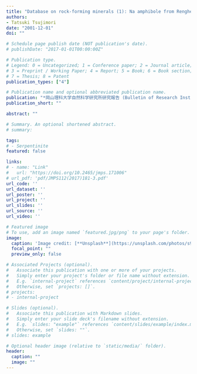 ```yaml
---
title: "Database on rock-forming minerals (1): Na amphibole from Renghe schist at Osayama, Wakasa, Oya, Hakogase and Omi areas, SW Japan"
authors:
- Tatsuki Tsujimori
date: "2001-12-01"
doi: ""

# Schedule page publish date (NOT publication's date).
# publishDate: "2017-01-01T00:00:00Z"

# Publication type.
# Legend: 0 = Uncategorized; 1 = Conference paper; 2 = Journal article;
# 3 = Preprint / Working Paper; 4 = Report; 5 = Book; 6 = Book section;
# 7 = Thesis; 8 = Patent
publication_types: ["4"]

# Publication name and optional abbreviated publication name.
publication: "*岡山理科大学自然科学研究所研究報告 (Bulletin of Research Institute of Natural Sciences, Okayama University of Science)*, v. 27, p. 37-92"
publication_short: ""

abstract: ""

# Summary. An optional shortened abstract.
# summary: 

tags: 
# - Serpentinite
featured: false

links:
# - name: "Link"
#   url: "https://doi.org/10.2465/jmps.171006"
# url_pdf: 'pdf/JMPS112(2017)181-3.pdf'
url_code: ''
url_dataset: ''
url_poster: ''
url_project: ''
url_slides: ''
url_source: ''
url_video: ''

# Featured image
# To use, add an image named `featured.jpg/png` to your page's folder. 
image: 
  caption: 'Image credit: [**Unsplash**](https://unsplash.com/photos/s9CC2SKySJM)'
  focal_point: ""
  preview_only: false

# Associated Projects (optional).
#   Associate this publication with one or more of your projects.
#   Simply enter your project's folder or file name without extension.
#   E.g. `internal-project` references `content/project/internal-project/index.md`.
#   Otherwise, set `projects: []`.
# projects:
# - internal-project

# Slides (optional).
#   Associate this publication with Markdown slides.
#   Simply enter your slide deck's filename without extension.
#   E.g. `slides: "example"` references `content/slides/example/index.md`.
#   Otherwise, set `slides: ""`.
# slides: example

# Optional header image (relative to `static/media/` folder).
header:
  caption: ""
  image: ""
---
```

